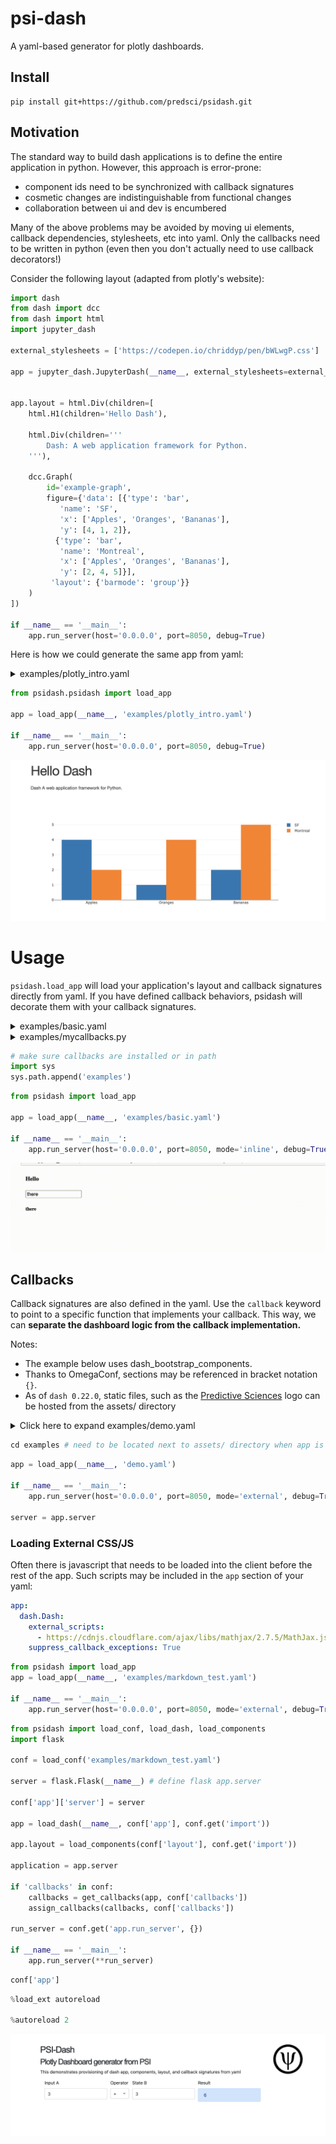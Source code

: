 <!-- #region -->

# psi-dash

A yaml-based generator for plotly dashboards.


## Install

```
pip install git+https://github.com/predsci/psidash.git
```

## Motivation

The standard way to build dash applications is to define the entire application in python. However, this approach is error-prone:

* component ids need to be synchronized with callback signatures
* cosmetic changes are indistinguishable from functional changes
* collaboration between ui and dev is encumbered 
<!-- #endregion -->

Many of the above problems may be avoided by moving ui elements, callback dependencies, stylesheets, etc into yaml. Only the callbacks need to be written in python (even then you don't actually need to use callback decorators!)

Consider the following layout (adapted from plotly's website):
<!-- #endregion -->

```python
import dash
from dash import dcc
from dash import html
import jupyter_dash

external_stylesheets = ['https://codepen.io/chriddyp/pen/bWLwgP.css']

app = jupyter_dash.JupyterDash(__name__, external_stylesheets=external_stylesheets)


app.layout = html.Div(children=[
    html.H1(children='Hello Dash'),

    html.Div(children='''
        Dash: A web application framework for Python.
    '''),

    dcc.Graph(
        id='example-graph',
        figure={'data': [{'type': 'bar',
           'name': 'SF',
           'x': ['Apples', 'Oranges', 'Bananas'],
           'y': [4, 1, 2]},
          {'type': 'bar',
           'name': 'Montreal',
           'x': ['Apples', 'Oranges', 'Bananas'],
           'y': [2, 4, 5]}],
         'layout': {'barmode': 'group'}}
    )
])

if __name__ == '__main__':
    app.run_server(host='0.0.0.0', port=8050, debug=True)
```

Here is how we could generate the same app from yaml:

<!-- #region -->
<details><summary> examples/plotly_intro.yaml </summary>


```yaml
import:
  dcc: dash.dcc
  html: dash.html
  
app:
  jupyter_dash.JupyterDash:
    external_stylesheets:
      - https://codepen.io/chriddyp/pen/bWLwgP.css
    title: psidash demo

layout:
  html.Div:
    children:
    - html.H1: Hello Dash
    - html.Div: Dash A web application framework for Python.
    - dcc.Graph:
        id: example-graph
        figure:
          data:
          - type: bar
            name: SF
            x: ["Apples", "Oranges", "Bananas"]
            y: [4, 1, 2]
          - type: bar
            name: Montreal
            x: ["Apples", "Oranges", "Bananas"]
            y:  [2, 4, 5]
          layout:
            barmode: group
```
</details>
<!-- #endregion -->

```python
from psidash.psidash import load_app

app = load_app(__name__, 'examples/plotly_intro.yaml')

if __name__ == '__main__':
    app.run_server(host='0.0.0.0', port=8050, debug=True)
```

![](examples/plotly_intro.png)


# Usage


`psidash.load_app` will load your application's layout and callback signatures directly from yaml.
If you have defined callback behaviors, psidash will decorate them with your callback signatures.

<!-- #region -->


<details>
<summary> examples/basic.yaml </summary>
    
```yaml

import:
  dcc: dash.dcc
  html: dash.html

app:
  jupyter_dash.JupyterDash:
    title: psidash basic


layout:
    html.Div:
      children:
      - html.H4:
          children: Hello Dashboard
          style:
            color: blue 
      - dcc.Input:
          value: there
          id: my-input
      - html.H5:
          id: my-output

callbacks:
  pass_through:
    input:
      - id: my-input
        attr: value
    output:
      - id: my-output
        attr: children
    callback: mycallbacks.pass_through
    
```
 
</details>

<details>
    <summary> examples/mycallbacks.py </summary>
    
```python  
    
def pass_through(*args):
    return args
```
	
</details>

<!-- #endregion -->

```python
# make sure callbacks are installed or in path
import sys
sys.path.append('examples') 
```

```python
from psidash import load_app

app = load_app(__name__, 'examples/basic.yaml')

if __name__ == '__main__':
    app.run_server(host='0.0.0.0', port=8050, mode='inline', debug=True)
```

![](examples/basic.gif)


## Callbacks

Callback signatures are also defined in the yaml. Use the `callback` keyword to point to a specific function that implements your callback. This way, we can **separate the dashboard logic from the callback implementation.**

Notes:

* The example below uses dash_bootstrap_components.
* Thanks to OmegaConf, sections may be referenced in bracket notation `{}`.
* As of `dash 0.22.0`, static files, such as the [Predictive Sciences](https://www.predsci.com/portal/home.php) logo can be hosted from the assets/ directory


<details>  <summary>Click here to expand examples/demo.yaml </summary> 

```yaml
import:
  dcc: dash.dcc
  html: dash.html
  dbc: dash_bootstrap_components

external_stylesheets:
  - https://codepen.io/chriddyp/pen/bWLwgP.css
  - https://www.w3schools.com/w3css/4/w3.css
  - https://stackpath.bootstrapcdn.com/bootstrap/4.5.2/css/bootstrap.min.css

external_scripts:
  - https://cdnjs.cloudflare.com/ajax/libs/mathjax/2.7.5/MathJax.js?config=TeX-MML-AM_CHTML

app:
  jupyter_dash.JupyterDash:
    external_stylesheets: ${external_stylesheets}
    external_scripts: ${external_scripts}
    # suppress_callback_exceptions: True
    title: psidash demo

explainer: "## PSI-Dash

### Plotly Dashboard generator from PSI

This demonstrates provisioning of dash app, components, layout, and callback signatures from yaml
"


header:
  dash_html_components.Div:
    children:
      - dcc.Markdown:
          children: ${explainer}
          className: ten columns
      - html.Div:
          children:
            - html.Img:
                src: assets/psi_logo.png
                width: 100
                height: 100
          className: two columns
    className: row


input_a:
  dbc.Col:
    width: 3
    children:
      - dbc.FormGroup:
          children:
            - dbc.Label: Input A
            - dbc.Input:
                id: user-input-a
                type: number
                value: 3
operator:
  dbc.Col:
    width: 1
    children:
      - dbc.Label: Operator
      - dcc.Dropdown:
          id: operator
          clearable: False
          options:
            - label: +
              value: plus
            - label: '-'
              value: minus
            - label: x
              value: multiply
            - label: ÷
              value: divide
          value: plus

input_b:
  dbc.Col:
    width: 3
    children:
      - dbc.FormGroup:
          children:
            - dbc.Label: State B
            - dbc.Input:
                id: user-input-b
                type: number
                value: 3
                
result:
  dbc.Col:
    width: 3
    children:
      - dbc.FormGroup:
          children:
            - dbc.Label: Result
            - dbc.Alert:
                color: primary
                id: result

arithmetic:
  html.Div:
    children:
      - dbc.Row:
          form: True
          children:
            - ${input_a}
            - ${operator}
            - ${input_b}
            - ${result}


layout:
    html.Div:
      children:
          - ${header}
          - ${arithmetic}
      className: w3-container
      style:
          padding: 5%
        
callbacks:
  compute:
    output:
    - id: result
      attr: children
    input:
    - id: user-input-a
      attr: value
    - id: operator
      attr: value
    state:
    - id: user-input-b
      attr: value
    callback: mycallbacks.render_sum

```
    
</details>

```python
cd examples # need to be located next to assets/ directory when app is loaded
```

```python
app = load_app(__name__, 'demo.yaml')

if __name__ == '__main__':
    app.run_server(host='0.0.0.0', port=8050, mode='external', debug=True)

server = app.server
```

### Loading External CSS/JS

Often there is javascript that needs to be loaded into the client before the rest of the app.
Such scripts may be included in the `app` section of your yaml:

```yaml
app:
  dash.Dash:
    external_scripts:
      - https://cdnjs.cloudflare.com/ajax/libs/mathjax/2.7.5/MathJax.js?config=TeX-MML-AM_CHTML
    suppress_callback_exceptions: True
```

```python
from psidash import load_app
app = load_app(__name__, 'examples/markdown_test.yaml')

if __name__ == '__main__':
    app.run_server(host='0.0.0.0', port=8050, mode='external', debug=True)

```

```python
from psidash import load_conf, load_dash, load_components
import flask

conf = load_conf('examples/markdown_test.yaml')

server = flask.Flask(__name__) # define flask app.server

conf['app']['server'] = server

app = load_dash(__name__, conf['app'], conf.get('import'))

app.layout = load_components(conf['layout'], conf.get('import'))

application = app.server

if 'callbacks' in conf:
    callbacks = get_callbacks(app, conf['callbacks'])
    assign_callbacks(callbacks, conf['callbacks'])

run_server = conf.get('app.run_server', {})

if __name__ == '__main__':
    app.run_server(**run_server)
```

```python
conf['app']
```

```python
%load_ext autoreload

%autoreload 2
```

![](examples/psidash_demo.png)

